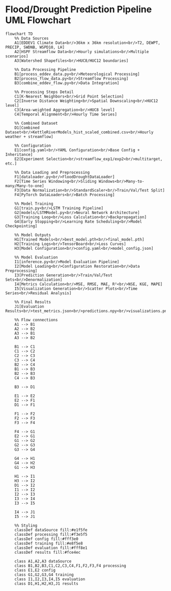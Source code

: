 # Flood/Drought Prediction Pipeline UML Flowchart

```mermaid
flowchart TD
    %% Data Sources
    A1[EDDEV1 Climate Data<br/>36km x 36km resolution<br/>T2, DEWPT, PRECIP, SWDNB, WSPD10, LH]
    A2[HSPF Streamflow Data<br/>Hourly simulations<br/>Multiple scenarios]
    A3[Watershed Shapefiles<br/>HUC8/HUC12 boundaries]
    
    %% Data Processing Pipeline
    B1[process_eddev_data.py<br/>Meteorological Processing]
    B2[process_flow_data.py<br/>Streamflow Processing]
    B3[combine_eddev_flow.py<br/>Data Integration]
    
    %% Processing Steps Detail
    C1[K-Nearest Neighbors<br/>Grid Point Selection]
    C2[Inverse Distance Weighting<br/>Spatial Downscaling<br/>HUC12 level]
    C3[Area-weighted Aggregation<br/>HUC8 level]
    C4[Temporal Alignment<br/>Hourly Time Series]
    
    %% Combined Dataset
    D1[Combined Dataset<br/>KettleRiverModels_hist_scaled_combined.csv<br/>Hourly weather + streamflow]
    
    %% Configuration
    E1[config.yaml<br/>YAML Configuration<br/>Base Config + Inheritance]
    E2[Experiment Selection<br/>streamflow_exp1/exp2<br/>multitarget, etc.]
    
    %% Data Loading and Preprocessing
    F1[dataloader.py<br/>FloodDroughtDataLoader]
    F2[Time Series Windowing<br/>Sliding Windows<br/>Many-to-many/Many-to-one]
    F3[Data Normalization<br/>StandardScaler<br/>Train/Val/Test Split]
    F4[PyTorch DataLoaders<br/>Batch Processing]
    
    %% Model Training
    G1[train.py<br/>LSTM Training Pipeline]
    G2[models/LSTMModel.py<br/>Neural Network Architecture]
    G3[Training Loop<br/>Loss Calculation<br/>Backpropagation]
    G4[Early Stopping<br/>Learning Rate Scheduling<br/>Model Checkpointing]
    
    %% Model Outputs
    H1[Trained Models<br/>best_model.pth<br/>final_model.pth]
    H2[Training Logs<br/>TensorBoard<br/>Loss Curves]
    H3[Model Configuration<br/>config.yaml<br/>model_config.json]
    
    %% Model Evaluation
    I1[inference.py<br/>Model Evaluation Pipeline]
    I2[Model Loading<br/>Configuration Restoration<br/>Data Preprocessing]
    I3[Prediction Generation<br/>Train/Val/Test Sets<br/>Denormalization]
    I4[Metrics Calculation<br/>MSE, RMSE, MAE, R²<br/>NSE, KGE, MAPE]
    I5[Visualization Generation<br/>Scatter Plots<br/>Time Series<br/>Residual Analysis]
    
    %% Final Results
    J1[Evaluation Results<br/>test_metrics.json<br/>predictions.npy<br/>visualizations.png]
    
    %% Flow connections
    A1 --> B1
    A2 --> B2
    A3 --> B1
    A3 --> B2
    
    B1 --> C1
    C1 --> C2
    C2 --> C3
    C3 --> C4
    B2 --> C4
    B1 --> B3
    B2 --> B3
    C4 --> B3
    
    B3 --> D1
    
    E1 --> E2
    E2 --> F1
    D1 --> F1
    
    F1 --> F2
    F2 --> F3
    F3 --> F4
    
    F4 --> G1
    E2 --> G1
    G1 --> G2
    G2 --> G3
    G3 --> G4
    
    G4 --> H1
    G4 --> H2
    G1 --> H3
    
    H1 --> I1
    H3 --> I2
    D1 --> I2
    I1 --> I2
    I2 --> I3
    I3 --> I4
    I3 --> I5
    
    I4 --> J1
    I5 --> J1
    
    %% Styling
    classDef dataSource fill:#e1f5fe
    classDef processing fill:#f3e5f5
    classDef config fill:#fff3e0
    classDef training fill:#e8f5e8
    classDef evaluation fill:#fff8e1
    classDef results fill:#fce4ec
    
    class A1,A2,A3 dataSource
    class B1,B2,B3,C1,C2,C3,C4,F1,F2,F3,F4 processing
    class E1,E2 config
    class G1,G2,G3,G4 training
    class I1,I2,I3,I4,I5 evaluation
    class D1,H1,H2,H3,J1 results
```

<!-- ## Detailed Workflow Description

### 1. Data Sources
- **EDDEV1 Climate Data**: 36km resolution meteorological variables (T2, DEWPT, PRECIP, SWDNB, WSPD10, LH)
- **HSPF Streamflow Data**: Hourly streamflow simulations for different climate scenarios
- **Watershed Shapefiles**: HUC8/HUC12 boundary definitions

### 2. Data Processing Pipeline

#### A. Meteorological Data Processing (`process_eddev_data.py`)
1. **K-Nearest Neighbors**: Select relevant weather grid points near watersheds
2. **Inverse Distance Weighting**: Downscale from 36km grid to HUC12 sub-watersheds  
3. **Area-weighted Aggregation**: Combine HUC12 data to HUC8 level
4. **Output**: Basin-specific meteorological time series

#### B. Streamflow Data Processing (`process_flow_data.py`)
1. **Data Integration**: Merge hourly flow with daily metrics
2. **Temporal Interpolation**: Fill missing hourly values
3. **Scenario Handling**: Process multiple climate scenarios
4. **Output**: Standardized streamflow time series

#### C. Data Integration (`combine_eddev_flow.py`)
1. **Temporal Alignment**: Match weather and flow data by datetime
2. **Quality Validation**: Check data consistency and coverage
3. **Output**: Combined hourly time series datasets

### 3. Machine Learning Pipeline

#### A. Configuration Management (`config.yaml`)
- YAML-based experiment configuration with inheritance
- Base configuration shared across experiments
- Experiment-specific overrides for different scenarios

#### B. Data Loading (`dataloader.py`)
1. **Time Series Windowing**: Create sliding windows for sequence modeling
2. **Data Normalization**: StandardScaler with proper train/test splitting
3. **PyTorch Integration**: Dataset and DataLoader creation
4. **Multi-target Support**: Handle multiple prediction variables

#### C. Model Training (`train.py`)
1. **LSTM Architecture**: Configurable layers, hidden sizes, dropout
2. **Training Loop**: Loss calculation, backpropagation, optimization
3. **Monitoring**: Early stopping, learning rate scheduling
4. **Logging**: TensorBoard integration, model checkpointing

#### D. Model Evaluation (`inference.py`)
1. **Model Loading**: Restore trained models and configurations
2. **Prediction Generation**: Process train/validation/test sets
3. **Metrics Calculation**: Comprehensive evaluation metrics
4. **Visualization**: Scatter plots, time series, residual analysis

### 4. Key Features
- **Spatial Processing**: KNN + IDW for meteorological downscaling
- **Temporal Modeling**: Many-to-many LSTM sequence prediction
- **Multi-scenario Support**: Historical, RCP4.5, RCP8.5 climate scenarios
- **Reproducibility**: YAML configuration with seed management
- **Scalability**: Batch processing for multiple watersheds
- **Visualization**: Comprehensive analysis and plotting tools

### 5. Output Products
- **Trained Models**: Best and final model checkpoints
- **Evaluation Metrics**: Quantitative performance measures
- **Visualizations**: Time series plots, scatter plots, residual analysis
- **Predictions**: Raw model outputs for further analysis -->

